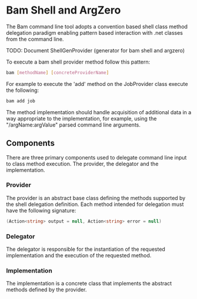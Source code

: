 # Bam Shell and ArgZero
The Bam command line tool adopts a convention based shell class method delegation paradigm enabling pattern based interaction with .net classes from the command line.

TODO: Document ShellGenProvider (generator for bam shell and argzero)

To execute a bam shell provider method follow this pattern:

```bash
bam [methodName] [concreteProviderName]
```

For example to execute the 'add' method on the JobProvider class execute the following:

```bash
bam add job
```

The method implementation should handle acquisition of additional data in a way appropriate to the implementation, for example, using the "/argName:argValue" parsed command line arguments. 

## Components
There are three primary components used to delegate command line input to class method execution.  The provider, the delegator and the implementation. 

### Provider
The provider is an abstract base class defining the methods supported by the shell delegation definition.  Each method intended for delegation must have the following signature: 

```c#
(Action<string> output = null, Action<string> error = null)
```

### Delegator
The delegator is responsible for the instantiation of the requested implementation and the execution of the requested method.

### Implementation
The implementation is a concrete class that implements the abstract methods defined by the provider.

